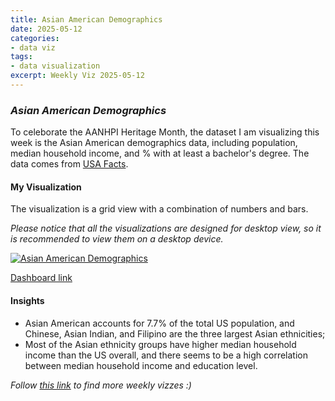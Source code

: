```yaml
---
title: Asian American Demographics
date: 2025-05-12
categories:
- data viz
tags:
- data visualization
excerpt: Weekly Viz 2025-05-12
---
```


### *Asian American Demographics*

To celeborate the AANHPI Heritage Month, the dataset I am visualizing this week is the Asian American demographics data, including population, median household income, and % with at least a bachelor's degree. The data comes from [USA Facts](https://usafacts.org/articles/the-diverse-demographics-of-asian-americans/).  

#### My Visualization

The visualization is a grid view with a combination of numbers and bars.    

*Please notice that all the visualizations are designed for desktop view, so it is recommended to view them on a desktop device.*  

<div class='tableauPlaceholder' id='viz1747557812862' style='position: relative'>
  <noscript><a href='#'>
    <img alt='Asian American Demographics ' src='https:&#47;&#47;public.tableau.com&#47;static&#47;images&#47;20&#47;20250512AsianAmericanDemographics&#47;AsianAmericanDemographics&#47;1_rss.png' style='border: none' />
  </a></noscript>
  <object class='tableauViz'  style='display:none;'>
    <param name='host_url' value='https%3A%2F%2Fpublic.tableau.com%2F' />
    <param name='embed_code_version' value='3' />
    <param name='site_root' value='' />
    <param name='name' value='20250512AsianAmericanDemographics&#47;AsianAmericanDemographics' />
    <param name='tabs' value='no' />
    <param name='toolbar' value='yes' />
    <param name='static_image' value='https:&#47;&#47;public.tableau.com&#47;static&#47;images&#47;20&#47;20250512AsianAmericanDemographics&#47;AsianAmericanDemographics&#47;1.png' />
    <param name='animate_transition' value='yes' />
    <param name='display_static_image' value='yes' />
    <param name='display_spinner' value='yes' />
    <param name='display_overlay' value='yes' />
    <param name='display_count' value='yes' />
    <param name='language' value='en-US' />
  </object></div>               
  <script type='text/javascript'>           
    var divElement = document.getElementById('viz1747557812862');          
    var vizElement = divElement.getElementsByTagName('object')[0];       
    if ( divElement.offsetWidth > 800 ) { vizElement.style.width='800px';vizElement.style.height='627px';} else if ( divElement.offsetWidth > 500 ) { vizElement.style.width='800px';vizElement.style.height='627px';} else { vizElement.style.width='100%';vizElement.style.height='977px';}              
    var scriptElement = document.createElement('script');          
    scriptElement.src = 'https://public.tableau.com/javascripts/api/viz_v1.js';   
    vizElement.parentNode.insertBefore(scriptElement, vizElement);       
  </script>


[Dashboard link](https://public.tableau.com/views/20250512AsianAmericanDemographics/AsianAmericanDemographics?:language=en-US&:sid=&:redirect=auth&:display_count=n&:origin=viz_share_link)

#### Insights
* Asian American accounts for 7.7% of the total US population, and Chinese, Asian Indian, and Filipino are the three largest Asian ethnicities;
* Most of the Asian ethnicity groups have higher median household income than the US overall, and there seems to be a high correlation between median household income and education level.  

*Follow [this link](https://yudong-94.github.io/personal-website/project/WeeklyViz2025/) to find more weekly vizzes :)*

